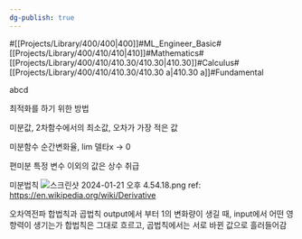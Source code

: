 ```yaml
---
dg-publish: true
---
```

#[[Projects/Library/400/400\|400]]#ML_Engineer_Basic#[[Projects/Library/400/410/410\|410]]#Mathematics#[[Projects/Library/400/410/410.30/410.30\|410.30]]#Calculus#[[Projects/Library/400/410/410.30/410.30 a\|410.30 a]]#Fundamental




abcd

최적화를 하기 위한 방법


미분값, 2차함수에서의 최소값, 오차가 가장 적은 값

미분함수
순간변화율, lim 델타x -> 0

편미분
특정 변수 이외의 값은 상수 취급

미분법칙
![스크린샷 2024-01-21 오후 4.54.18.png](/img/user/images/%EC%8A%A4%ED%81%AC%EB%A6%B0%EC%83%B7%202024-01-21%20%EC%98%A4%ED%9B%84%204.54.18.png)
ref: https://en.wikipedia.org/wiki/Derivative

오차역전파
합법칙과 곱법칙
output에서 부터 1의 변화량이 생길 때, input에서 어떤 영향력이 생기는가
합법칙은 그대로 흐르고, 곱법칙에서는 서로 바뀐 값으로 흘러들어감